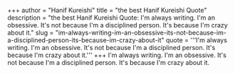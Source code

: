 +++
author = "Hanif Kureishi"
title = "the best Hanif Kureishi Quote"
description = "the best Hanif Kureishi Quote: I'm always writing. I'm an obsessive. It's not because I'm a disciplined person. It's because I'm crazy about it."
slug = "im-always-writing-im-an-obsessive-its-not-because-im-a-disciplined-person-its-because-im-crazy-about-it"
quote = '''I'm always writing. I'm an obsessive. It's not because I'm a disciplined person. It's because I'm crazy about it.'''
+++
I'm always writing. I'm an obsessive. It's not because I'm a disciplined person. It's because I'm crazy about it.
